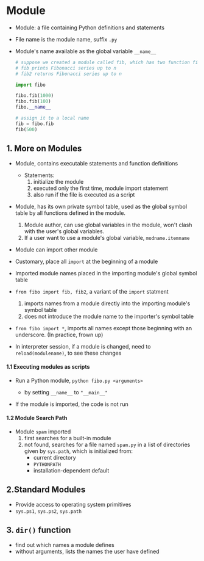 # Module #

* Module: a file containing Python definitions and statements
* File name is the module name, suffix `.py`
* Module's name available as the global variable `__name__`

	```python
	# suppose we created a module called fib, which has two function fib and fib2
	# fib prints Fibonacci series up to n
	# fib2 returns Fibonacci series up to n

	import fibo

	fibo.fib(1000)
	fibo.fib(100)
	fibo.__name__

	# assign it to a local name
	fib = fibo.fib
	fib(500)
	```

## 1. More on Modules ##
* Module, contains executable statements and function definitions
	* Statements:
		1. initialize the module
		2. executed only the first time, module import statement
		3. also run if the file is executed as a script

* Module, has its own private symbol table, used as the global symbol table by all functions defined in the module.
	1. Module author, can use global variables in the module, won't clash with the user's global variables.
	2. If a user want to use a module's global variable, `modname.itemname`

* Module can import other module
* Customary, place all `import` at the beginning of a module
* Imported module names placed in the importing module's global symbol table
* `from fibo import fib, fib2`, a variant of the `import` statment
	1. imports names from a module directly into the importing module's symbol table
	2. does not introduce the module name to the importer's symbol table

* `from fibo import *`, imports all names except those beginning with an underscore. (In practice, frown up)

* In interpreter session, if a module is changed, need to `reload(modulename)`, to see these changes

#### 1.1 Executing modules as scripts ####
* Run a Python module, `python fibo.py <arguments>`
	* by setting `__name__` to `"__main__"`

* If the module is imported, the code is not run

#### 1.2 Module Search Path ####
* Module `spam` imported
	1. first searches for a built-in module
	2. not found, searches for a file named `spam.py` in a list of directories given by `sys.path`, which is initialized from:
	   * current directory
	   * `PYTHONPATH`
	   * installation-dependent default

## 2.Standard Modules ##
* Provide access to operating system primitives
* `sys.ps1`, `sys.ps2`, `sys.path`

## 3. `dir()` function ##
* find out which names a module defines
* without arguments, lists the names the user have defined



